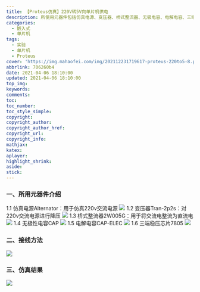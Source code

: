 ```yaml
---
title: 【Proteus仿真】220V转5V向单片机供电
description: 所使用元器件包括仿真电源、变压器、桥式整流器、无极电容、电解电容、三端稳压芯片。接线方法如图。
categories:
  - 嵌入式
  - 单片机
tags:
  - 实验
  - 单片机
  - Proteus
cover: 'https://img.mahaofei.com/img/202112231719617-proteus-220to5-8.png'
abbrlink: 706260b4
date: 2021-04-06 18:10:00
updated: 2021-04-06 18:10:00
top_img:
keywords:
comments:
toc:
toc_number:
toc_style_simple:
copyright:
copyright_author:
copyright_author_href:
copyright_url:
copyright_info:
mathjax:
katex:
aplayer:
highlight_shrink:
aside:
stick:
---
```


### 一、所用元器件介绍
1.1 仿真电源Alternator：用于仿真220v交流电源
![](https://img.mahaofei.com/img/202112231717027-proteus-220to5-1.png)
1.2 变压器Tran-2p2s：对220v交流电源进行降压
![](https://img.mahaofei.com/img/202112231717703-proteus-220to5-2.png)
1.3 桥式整流器2W005G：用于将交流电整流为直流电
![](https://img.mahaofei.com/img/202112231718392-proteus-220to5-3.png)
1.4 无极性电容CAP
![](https://img.mahaofei.com/img/202112231718821-proteus-220to5-4.png)
1.5 电解电容CAP-ELEC
![](https://img.mahaofei.com/img/202112231718469-proteus-220to5-5.png)
1.6 三端稳压芯片7805
![](https://img.mahaofei.com/img/202112231719763-proteus-220to5-6.png)

### 二、接线方法
![](https://img.mahaofei.com/img/202112231719201-proteus-220to5-7.png)

### 三、仿真结果
![](https://img.mahaofei.com/img/202112231719617-proteus-220to5-8.png)